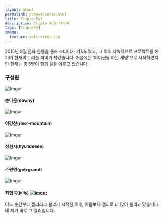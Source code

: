 ```yaml
---
layout: about
permalink: /about/index.html
title: Triple Py?
description: Triple Py에 대하여
tags: [TriplePy]
image:
  feature: soft-trees.jpg
---
```


2015년 8월 전화 한통을 통해 스터디가 기획되었고, 그 이후 지속적으로 프로젝트를 해가며 현재의 트리플 파이가 되었습니다.
처음에는 '파이썬을 하는 세명'으로 시작하였지만 현재는 총 5명이 함께 팀을 이루고 있습니다.


### 구성원
![Imgur](http://i.imgur.com/c074jtn.jpg)

#### 송다운(downy)

![Imgur](http://i.imgur.com/bek5FVy.jpg)

#### 이강산(river-mountain)

![Imgur](http://i.imgur.com/Ntybtkf.jpg)

#### 정현지(hyundeeee)

![Imgur](http://i.imgur.com/lWBxaFv.png)

#### 주원영(getogrand)

![Imgur](http://i.imgur.com/FtypJBb.jpg)

#### 최현묵(jelly) [![Imgur](http://i.imgur.com/X95C5iM.png)](https://www.facebook.com/hyunmook.k.choi)

어느 순간부터 젤리라고 불리기 시작한 이후, 이름보다 젤리로 더 많이 불리고 있습니다. 네 제가 바로 그 젤리입니다.

